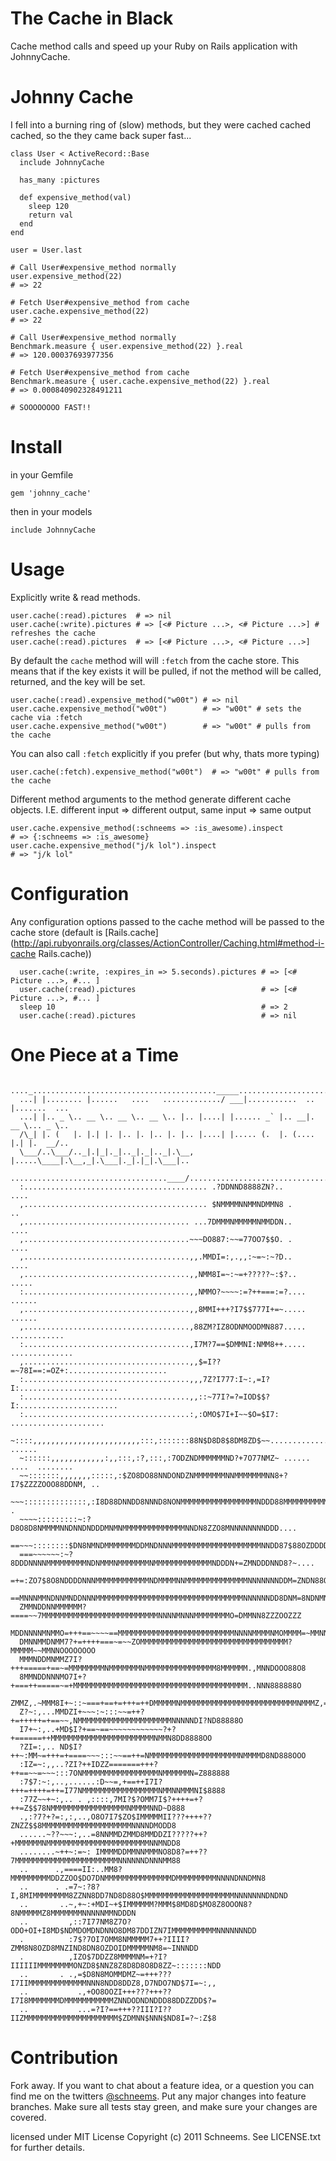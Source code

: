 The Cache in Black
==================
Cache method calls and speed up your Ruby on Rails application with JohnnyCache.

Johnny Cache
============

I fell into a burning ring of (slow) methods, but they were cached cached cached, so the they came back super fast...

    class User < ActiveRecord::Base
      include JohnnyCache

      has_many :pictures

      def expensive_method(val)
        sleep 120
        return val
      end
    end

    user = User.last

    # Call User#expensive_method normally
    user.expensive_method(22)
    # => 22

    # Fetch User#expensive_method from cache
    user.cache.expensive_method(22)
    # => 22

    # Call User#expensive_method normally
    Benchmark.measure { user.expensive_method(22) }.real
    # => 120.00037693977356

    # Fetch User#expensive_method from cache
    Benchmark.measure { user.cache.expensive_method(22) }.real
    # => 0.000840902328491211

    # SOOOOOOOO FAST!!



Install
=======
in your Gemfile

    gem 'johnny_cache'

then in your models

    include JohnnyCache


Usage
========

Explicitly write & read methods.

    user.cache(:read).pictures  # => nil
    user.cache(:write).pictures # => [<# Picture ...>, <# Picture ...>] # refreshes the cache
    user.cache(:read).pictures  # => [<# Picture ...>, <# Picture ...>]

By default the `cache` method will will `:fetch` from the cache store. This means that if the key exists it will be pulled, if not the method will be called, returned, and the key will be set.

    user.cache(:read).expensive_method("w00t") # => nil
    user.cache.expensive_method("w00t")        # => "w00t" # sets the cache via :fetch
    user.cache.expensive_method("w00t")        # => "w00t" # pulls from the cache

You can also call `:fetch` explicitly if you prefer (but why, thats more typing)

    user.cache(:fetch).expensive_method("w00t")  # => "w00t" # pulls from the cache


Different method arguments to the method generate different cache objects. I.E. different input => different output, same input => same output

    user.cache.expensive_method(:schneems => :is_awesome).inspect
    # => {:schneems => :is_awesome}
    user.cache.expensive_method("j/k lol").inspect
    # => "j/k lol"


Configuration
=============

Any configuration options passed to the cache method will be passed to the cache store (default is [Rails.cache](http://api.rubyonrails.org/classes/ActionController/Caching.html#method-i-cache Rails.cache))

      user.cache(:write, :expires_in => 5.seconds).pictures # => [<# Picture ...>, #... ]
      user.cache(:read).pictures                            # => [<# Picture ...>, #... ]
      sleep 10                                              # => 2
      user.cache(:read).pictures                            # => nil



One Piece at a Time
===================

      ...._........................................._____.............................
      ...| |........ |......   ....   ............./ ___|...........  .. |.......  ...
      ...| |.. _ \.. __ \.. __ \.. __ \.. |.. |....| |...... _` |.. __|. __ \... _ \..
      /\_| |. (   |. |.| |. |.. |. |.. |. |.. |....| |..... (.  |. (.... |.| |.  __/..
      \___/..\___/.._|.|_|._|.._|._|.._|.\__, |.....\____|.\__,_|.\___|._|.|_|.\___|..
      ...................................____/........................................
      :......................................... .?DDNND8888ZN?..                 ....
      ,......................................... $NMMMMNNMMNDMMN8 .                 ..
      ,..................................... ...7DMMMNMMMMMNMMDDN..               ....
      ,.....................................~~~DO887:~~=77OO7$$O. .               ....
      ,.....................................,,.MMDI=:,.,,:~=~:~?D..               ....
      ,.....................................,,NMM8I=~:~=+?????~:$?..             .....
      :.....................................,,NMMO?~~~~:=?++===:=?....          ......
      ,.....................................,,8MMI+++?I7$$777I+=~.....          ......
      ,.....................................,88ZM?IZ8ODNMOODMN887.....    ............
      :.....................................,I7M?7==$DMMNI:NMM8++.....  ..............
      ,.....................................,,$=I??=~78I==:=OZ+:......................
      :.....................................,,,7Z?I777:I~:,=I?I:......................
      :.....................................,,::~77I?=?=IOD$$?I:......................
      :.....................................:,:OMO$7I+I~~$O=$I7: .....................
      ~::::,,,,,,,,,,,,,,,,,,,,,,,,:::,:::::::88N$D8D8$8DM8ZD$~~............... ......
      ~::::::,,,,,,,,,,,,:,,:::,:?,:::,:7ODZNDMMMMMMND?+7O77NMZ~ ...... ....  ........
      ~~:::::::,,,,,,,:::::,:$ZO8DO88NNDONDZNMMMMMMMNNMMMMMMMNN8+?I7$ZZZZOOO88DDNM, ..
      ~~~::::::::::::::,:I8D88DNNDD8NNND8NONMMMMMMMMMMMMMMMMMNDDD88MMMMMMMMMMMMNMN,  .
      ~~~~:::::::::~:?D8O8D8NMMMMNNDNNDNDDDMNMNMMMMMMMMMMMMMMNNDN8ZZO8MNNNNNNNNDDD....
      ==~~~::::::::$DN8NMNDMMMMMMMDDMNDNNNMMMMMMMMMMMMMMMMMMMMNNDD87$88OZDDDDDDDDD,...
      ===~~~~~~:~?8DDDNNNNMMMMMMMMMNDNMMMNMMMMMMMNMMMMMMMMMMMMMNDDDN+=ZMNDDDNND8?~....
      =+=:ZO7$8O8NDDDDNNNMMMMMMMMMMMMNDMMMMNNMMMMMMMMMMMMMMNNNNNNNDDM=ZNDN88OII77$$$$$
      ==MNNNMMNDNNMNDDNNNMMMMMMMMMMMMMMMMMMMMMMMMMMMMMMMMMNNNNNNDD8DNM=8NDNMNZZZZZZZZZ
      ZMMNDDNNMMMMMM?====~~7MMMMMMMMMMMMMMMMMMMMMMMMMMNNNNMNNNMMMMMMMMO=DMMNN8ZZZOOZZZ
      MDDNNNNMNMMO=+++==~~~~==MMMMMMMMMMMMMMMMMMMMMMMMMMNNNNMMMMNMOMMMM=~MMNNNOOOOOOOO
      DMNNMMDNMM7?+=++++===~=~~ZOMMMMMMMMMMMMMMMMMMMMMMMMMMMMMMMMM?MMMMM~~MMNNOOOOOOOO
      MMMNDDMNMMZ7I?+++=====+==~=MMMMMMMMNMMMMMMMNMMMMMMMMMMMMMMMM8MMMMMM.,MNNDOOO88O8
      8MMNDDNNNMO7I+?+===++=====~=+MMMMMMMMMMMMMMMMMMMMMMMMMMMMMMMMMMMMMMM..NNN888888O
      ZMMZ,.~MMM8I+~::~===+==+=+++=++DMMMMMNMMMMMMMMMMMMMMMMMMMMMMMMMMNMMMZ,=ND888888O
      Z?~:,...MMDZI+~~~:~:::~~=++?+=+++++=+==~~,NMMMMMMMMMMMMMMMMMMMMMNNNNNDI?ND88888O
      I7+~:,..+MD$I?+==~==~~~~~~~~~~~~?+?+======++MMMMMMMMMMMMMMMMMMMMMMMNMMN8DD8888OO
      ?ZI=:,.. ND$I?++~:MM~=+++=+====~~~:::~~==++=NMMMMMMMMMMMMMMMMMMMMNMMMMD8ND888OOO
      :IZ=~:,,..?ZI?++IDZZ=======+++?++==~~=~~~:::7ONMMMMMMMMMMMMMMMMMNMMMMMMN=Z888888
      :7$7:~:,..,......:D~~=,+==++I7I?+++=++++=++=I77NMMMMMMMMMMMMMMMMMNMMNNMMMNI$8888
      :77Z~~+~:,.. . ,::::,7MI?$?OMM7I$?++++=+?++=Z$$78NMMMMMMMMMMMMMMMMMNMMMMNND~D888
      .,:?7?+?=:,:,..,O8O7I7$ZO$IMMMMMII???++++??ZNZZ$$8MMMMMMMMMMMMMMMMMMMMNNNNDMODD8
      ......~??~~~:,..=8NNMMDZMMD8MMDDZI?????++?+MMMMMMNMMMMMMMMMMMMMMMMMMMMMMMNNMNDD8
      ........~++~:=~: IMMMMDDMMNNMMMNO8D8?=++??7MMMMMMMMMMMMMMMMMMMMMMMNNNNNNDNNNMM88
      ..      .,====II:..MM8?MMMMMMMMMDDZZOO$DO7DNMMMMMMMMMMMMMMMDMMMMMMMMMNNNNDNNDMN8
      ..      . .=7~:?8?I,8MIMMMMMMMM8ZZNN8DD7ND8D88O$MMMMMMMMMMMMMMMMMMMMNNNNNNNDNDND
      ..       ..~,+~:+MDI~+$IMMMMMM?MMM$8MD8D$MO8Z8OOON8?8NMMMMMZ8MMMMMMMNNNNNMMNDDDN
      ..         ,::7I77NM8Z7O?ODO+OI+I8MD$NDMDOMDNDNNO8DM87DDIZN7IMMMMMMMMMMNNNNNNNDD
      .          :7$?7OI7OMM8NMMMMM7++?IIII?ZMM8N8OZD8MNZIND8DN8OZDOIDMMMMMNM8=~INNNDD
      .          ,IZO$7DDZZ8MMMMNM=+?I?IIIIIIMMMMMMMMONZD8$NNZ8Z8D8D8O8D8ZZ~:::::::NDD
      ..       . .,=$D8N8MOMMDMZ~=+++???I7IIMMMMMMMMMMMMMNNN8NDD8DDZ8,D7NDO7ND$7I=~:,,
      ..           .,+OO8OOZI+++???+++??I7I8MMMMMMMDMMMMMMMMMMMZNNDODNDNDDD88DDZZDD$?=
      ..           ...=?I?==+++??III?I??IIZMMMMMMMMMMMMMMMMMMMMM$ZDMNN$NNN$ND8I=?~:Z$8


Contribution
============

Fork away. If you want to chat about a feature idea, or a question you can find me on the twitters [@schneems](http://twitter.com/schneems).  Put any major changes into feature branches. Make sure all tests stay green, and make sure your changes are covered.


licensed under MIT License
Copyright (c) 2011 Schneems. See LICENSE.txt for
further details.